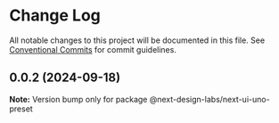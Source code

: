 # Change Log

All notable changes to this project will be documented in this file.
See [Conventional Commits](https://conventionalcommits.org) for commit guidelines.

## 0.0.2 (2024-09-18)

**Note:** Version bump only for package @next-design-labs/next-ui-uno-preset
